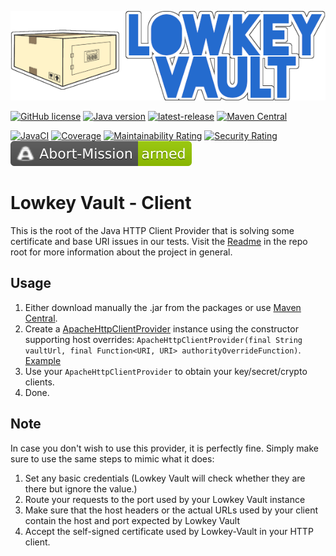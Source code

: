 ![LowkeyVault](../.github/assets/LowkeyVault-logo-full.png)

[![GitHub license](https://img.shields.io/github/license/nagyesta/lowkey-vault?color=informational)](https://raw.githubusercontent.com/nagyesta/lowkey-vault/main/LICENSE)
[![Java version](https://img.shields.io/badge/Java%20version-11-yellow?logo=java)](https://img.shields.io/badge/Java%20version-11-yellow?logo=java)
[![latest-release](https://img.shields.io/github/v/tag/nagyesta/lowkey-vault?color=blue&logo=git&label=releases&sort=semver)](https://github.com/nagyesta/lowkey-vault/releases)
[![Maven Central](https://img.shields.io/maven-central/v/com.github.nagyesta.lowkey-vault/lowkey-vault-app?logo=apache-maven)](https://search.maven.org/search?q=com.github.nagyesta.lowkey-vault)

[![JavaCI](https://img.shields.io/github/actions/workflow/status/nagyesta/lowkey-vault/gradle.yml?logo=github&branch=main)](https://github.com/nagyesta/lowkey-vault/actions/workflows/gradle.yml)
[![Coverage](https://sonarcloud.io/api/project_badges/measure?project=nagyesta_lowkey-vault&metric=coverage)](https://sonarcloud.io/summary/new_code?id=nagyesta_lowkey-vault)
[![Maintainability Rating](https://sonarcloud.io/api/project_badges/measure?project=nagyesta_lowkey-vault&metric=sqale_rating)](https://sonarcloud.io/summary/new_code?id=nagyesta_lowkey-vault)
[![Security Rating](https://sonarcloud.io/api/project_badges/measure?project=nagyesta_lowkey-vault&metric=security_rating)](https://sonarcloud.io/summary/new_code?id=nagyesta_lowkey-vault)
[![badge-abort-mission-armed-green](https://raw.githubusercontent.com/nagyesta/abort-mission/wiki_assets/.github/assets/badge-abort-mission-armed-green.svg)](https://github.com/nagyesta/abort-mission)

# Lowkey Vault - Client

This is the root of the Java HTTP Client Provider that is solving some certificate and base URI issues in our tests.
Visit the [Readme](../README.md) in the repo root for more information about the project in general.

## Usage

1. Either download manually the .jar from the packages or
   use [Maven Central](https://search.maven.org/search?q=com.github.nagyesta.lowkey-vault).
2. Create a [ApacheHttpClientProvider](src/main/java/com/github/nagyesta/lowkeyvault/http/ApacheHttpClientProvider.java) instance using the
   constructor supporting host overrides: `ApacheHttpClientProvider(final String vaultUrl, final Function<URI, URI> authorityOverrideFunction)`.
   [Example](../lowkey-vault-docker/src/test/java/com/github/nagyesta/lowkeyvault/steps/SecretsStepDefs.java#L32-35)
3. Use your `ApacheHttpClientProvider` to obtain your key/secret/crypto clients.
4. Done.

## Note

In case you don't wish to use this provider, it is perfectly fine. Simply make sure to use the same steps to mimic what it does:

1. Set any basic credentials (Lowkey Vault will check whether they are there but ignore the value.)
2. Route your requests to the port used by your Lowkey Vault instance
3. Make sure that the host headers or the actual URLs used by your client contain the host and port expected by Lowkey Vault
4. Accept the self-signed certificate used by Lowkey-Vault in your HTTP client.
